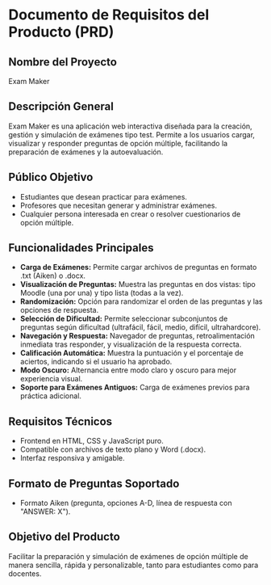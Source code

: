 # Documento de Requisitos del Producto (PRD)

## Nombre del Proyecto
Exam Maker

## Descripción General
Exam Maker es una aplicación web interactiva diseñada para la creación, gestión y simulación de exámenes tipo test. Permite a los usuarios cargar, visualizar y responder preguntas de opción múltiple, facilitando la preparación de exámenes y la autoevaluación.

## Público Objetivo
- Estudiantes que desean practicar para exámenes.
- Profesores que necesitan generar y administrar exámenes.
- Cualquier persona interesada en crear o resolver cuestionarios de opción múltiple.

## Funcionalidades Principales
- **Carga de Exámenes:** Permite cargar archivos de preguntas en formato .txt (Aiken) o .docx.
- **Visualización de Preguntas:** Muestra las preguntas en dos vistas: tipo Moodle (una por una) y tipo lista (todas a la vez).
- **Randomización:** Opción para randomizar el orden de las preguntas y las opciones de respuesta.
- **Selección de Dificultad:** Permite seleccionar subconjuntos de preguntas según dificultad (ultrafácil, fácil, medio, difícil, ultrahardcore).
- **Navegación y Respuesta:** Navegador de preguntas, retroalimentación inmediata tras responder, y visualización de la respuesta correcta.
- **Calificación Automática:** Muestra la puntuación y el porcentaje de aciertos, indicando si el usuario ha aprobado.
- **Modo Oscuro:** Alternancia entre modo claro y oscuro para mejor experiencia visual.
- **Soporte para Exámenes Antiguos:** Carga de exámenes previos para práctica adicional.

## Requisitos Técnicos
- Frontend en HTML, CSS y JavaScript puro.
- Compatible con archivos de texto plano y Word (.docx).
- Interfaz responsiva y amigable.

## Formato de Preguntas Soportado
- Formato Aiken (pregunta, opciones A-D, línea de respuesta con "ANSWER: X").

## Objetivo del Producto
Facilitar la preparación y simulación de exámenes de opción múltiple de manera sencilla, rápida y personalizable, tanto para estudiantes como para docentes. 